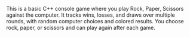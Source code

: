 This is a basic C++ console game where you play Rock, Paper, Scissors against the computer.
It tracks wins, losses, and draws over multiple rounds, with random computer choices and colored results. 
You choose rock, paper, or scissors and can play again after each game.
